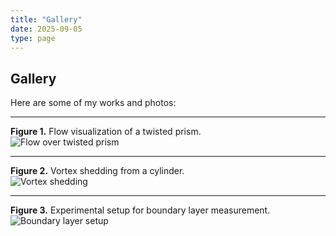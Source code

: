 ```yaml
---
title: "Gallery"
date: 2025-09-05
type: page
---
```


## Gallery

Here are some of my works and photos:

---

**Figure 1.** Flow visualization of a twisted prism.  
![Flow over twisted prism](uploads/prism.jpg)

---

**Figure 2.** Vortex shedding from a cylinder.  
![Vortex shedding](uploads/cylinder.jpg)

---

**Figure 3.** Experimental setup for boundary layer measurement.  
![Boundary layer setup](uploads/setup.jpg)

